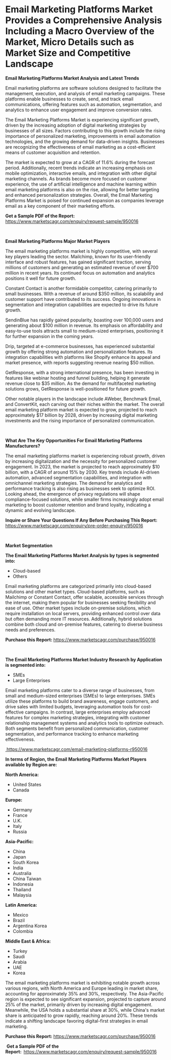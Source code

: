 <p><h1>Email Marketing Platforms Market Provides a Comprehensive Analysis Including a Macro Overview of the Market, Micro Details such as Market Size and Competitive Landscape</h1></p><p><strong>Email Marketing Platforms Market Analysis and Latest Trends</strong></p>
<p><p>Email marketing platforms are software solutions designed to facilitate the management, execution, and analysis of email marketing campaigns. These platforms enable businesses to create, send, and track email communications, offering features such as automation, segmentation, and analytics to enhance user engagement and improve conversion rates.</p><p>The Email Marketing Platforms Market is experiencing significant growth, driven by the increasing adoption of digital marketing strategies by businesses of all sizes. Factors contributing to this growth include the rising importance of personalized marketing, improvements in email automation technologies, and the growing demand for data-driven insights. Businesses are recognizing the effectiveness of email marketing as a cost-efficient means of customer acquisition and retention.</p><p>The market is expected to grow at a CAGR of 11.6% during the forecast period. Additionally, recent trends indicate an increasing emphasis on mobile optimization, interactive emails, and integration with other digital marketing channels. As brands become more focused on customer experience, the use of artificial intelligence and machine learning within email marketing platforms is also on the rise, allowing for better targeting and enhanced personalization strategies. Overall, the Email Marketing Platforms Market is poised for continued expansion as companies leverage email as a key component of their marketing efforts.</p></p>
<p><strong>Get a Sample PDF of the Report:&nbsp;</strong> <a href="https://www.marketscagr.com/enquiry/request-sample/950016?utm_campaign=1868&utm_medium=2&utm_source=Github&utm_content=ia&utm_term=18042025&utm_id=email-marketing-platforms">https://www.marketscagr.com/enquiry/request-sample/950016</a></p>
<p>&nbsp;</p>
<p><strong>Email Marketing Platforms Major Market Players</strong></p>
<p><p>The email marketing platforms market is highly competitive, with several key players leading the sector. Mailchimp, known for its user-friendly interface and robust features, has gained significant traction, serving millions of customers and generating an estimated revenue of over $700 million in recent years. Its continued focus on automation and analytics positions it well for future growth.</p><p>Constant Contact is another formidable competitor, catering primarily to small businesses. With a revenue of around $350 million, its scalability and customer support have contributed to its success. Ongoing innovations in segmentation and integration capabilities are expected to drive its future growth.</p><p>SendinBlue has rapidly gained popularity, boasting over 100,000 users and generating about $100 million in revenue. Its emphasis on affordability and easy-to-use tools attracts small to medium-sized enterprises, positioning it for further expansion in the coming years.</p><p>Drip, targeted at e-commerce businesses, has experienced substantial growth by offering strong automation and personalization features. Its integration capabilities with platforms like Shopify enhance its appeal and market presence, with reports suggesting revenue nearing $50 million.</p><p>GetResponse, with a strong international presence, has been investing in features like webinar hosting and funnel building, helping it generate revenue close to $35 million. As the demand for multifaceted marketing solutions grows, GetResponse is well-positioned for future growth.</p><p>Other notable players in the landscape include AWeber, Benchmark Email, and ConvertKit, each carving out their niches within the market. The overall email marketing platform market is expected to grow, projected to reach approximately $17 billion by 2028, driven by increasing digital marketing investments and the rising importance of personalized communication.</p></p>
<p>&nbsp;</p>
<p><strong>What Are The Key Opportunities For Email Marketing Platforms Manufacturers?</strong></p>
<p><p>The email marketing platforms market is experiencing robust growth, driven by increasing digitalization and the necessity for personalized customer engagement. In 2023, the market is projected to reach approximately $10 billion, with a CAGR of around 15% by 2030. Key trends include AI-driven automation, advanced segmentation capabilities, and integration with omnichannel marketing strategies. The demand for analytics and performance tracking is also rising as businesses seek to optimize ROI. Looking ahead, the emergence of privacy regulations will shape compliance-focused solutions, while smaller firms increasingly adopt email marketing to boost customer retention and brand loyalty, indicating a dynamic and evolving landscape.</p></p>
<p><strong>Inquire or Share Your Questions If Any Before Purchasing This Report:</strong> <a href="https://www.marketscagr.com/enquiry/pre-order-enquiry/950016?utm_campaign=1868&utm_medium=2&utm_source=Github&utm_content=ia&utm_term=18042025&utm_id=email-marketing-platforms">https://www.marketscagr.com/enquiry/pre-order-enquiry/950016</a></p>
<p>&nbsp;</p>
<p><strong>Market Segmentation</strong></p>
<p><strong>The Email Marketing Platforms Market Analysis by types is segmented into:</strong></p>
<p><ul><li>Cloud-based</li><li>Others</li></ul></p>
<p><p>Email marketing platforms are categorized primarily into cloud-based solutions and other market types. Cloud-based platforms, such as Mailchimp or Constant Contact, offer scalable, accessible services through the internet, making them popular for businesses seeking flexibility and ease of use. Other market types include on-premise solutions, which require installation on local servers, providing enhanced control over data but often demanding more IT resources. Additionally, hybrid solutions combine both cloud and on-premise features, catering to diverse business needs and preferences.</p></p>
<p><strong>Purchase this Report:&nbsp;</strong><a href="https://www.marketscagr.com/purchase/950016?utm_campaign=1868&utm_medium=2&utm_source=Github&utm_content=ia&utm_term=18042025&utm_id=email-marketing-platforms">https://www.marketscagr.com/purchase/950016</a></p>
<p>&nbsp;</p>
<p><strong>The Email Marketing Platforms Market Industry Research by Application is segmented into:</strong></p>
<p><ul><li>SMEs</li><li>Large Enterprises</li></ul></p>
<p><p>Email marketing platforms cater to a diverse range of businesses, from small and medium-sized enterprises (SMEs) to large enterprises. SMEs utilize these platforms to build brand awareness, engage customers, and drive sales with limited budgets, leveraging automation tools for cost-effective campaigns. In contrast, large enterprises employ advanced features for complex marketing strategies, integrating with customer relationship management systems and analytics tools to optimize outreach. Both segments benefit from personalized communication, customer segmentation, and performance tracking to enhance marketing effectiveness.</p></p>
<p><a href="https://www.marketscagr.com/email-marketing-platforms-r950016?utm_campaign=1868&utm_medium=2&utm_source=Github&utm_content=ia&utm_term=18042025&utm_id=email-marketing-platforms">&nbsp;https://www.marketscagr.com/email-marketing-platforms-r950016</a></p>
<p><strong>In terms of Region, the Email Marketing Platforms Market Players available by Region are:</strong></p>
<p>
    <p> <strong> North America: </strong>
        <ul>
            <li>United States</li>
            <li>Canada</li>
        </ul>
        </p> 
    <p> <strong> Europe: </strong>
        <ul>
            <li>Germany</li>
            <li>France</li>
            <li>U.K.</li>
            <li>Italy</li>
            <li>Russia</li>
        </ul>
        </p> 
    <p> <strong> Asia-Pacific: </strong>
        <ul>
            <li>China</li>
            <li>Japan</li>
            <li>South Korea</li>
            <li>India</li>
            <li>Australia</li>
            <li>China Taiwan</li>
            <li>Indonesia</li>
            <li>Thailand</li>
            <li>Malaysia</li>
        </ul>
        </p> 
    <p> <strong> Latin America: </strong>
        <ul>
            <li>Mexico</li>
            <li>Brazil</li>
            <li>Argentina Korea</li>
            <li>Colombia</li>
        </ul>
        </p> 
    <p> <strong> Middle East & Africa: </strong>
        <ul>
            <li>Turkey</li>
            <li>Saudi</li>
            <li>Arabia</li>
            <li>UAE</li>
            <li>Korea</li>
        </ul>
    </p>
    </p>
<p><p>The email marketing platforms market is exhibiting notable growth across various regions, with North America and Europe leading in market share, accounting for approximately 35% and 30%, respectively. The Asia-Pacific region is expected to see significant expansion, projected to capture around 25% of the market, primarily driven by increasing digital engagement. Meanwhile, the USA holds a substantial share at 30%, while China's market share is anticipated to grow rapidly, reaching around 20%. These trends indicate a shifting landscape favoring digital-first strategies in email marketing.</p></p>
<p><strong>Purchase this Report: </strong><a href="https://www.marketscagr.com/purchase/950016?utm_campaign=1868&utm_medium=2&utm_source=Github&utm_content=ia&utm_term=18042025&utm_id=email-marketing-platforms">https://www.marketscagr.com/purchase/950016</a></p>
<p>&nbsp;<strong>Get a Sample PDF of the Report:&nbsp;&nbsp;</strong><a href="https://www.marketscagr.com/enquiry/request-sample/950016?utm_campaign=1868&utm_medium=2&utm_source=Github&utm_content=ia&utm_term=18042025&utm_id=email-marketing-platforms">https://www.marketscagr.com/enquiry/request-sample/950016</a></p>
<p><strong></strong></p>
<p><p></p><p></p><p></p></p>